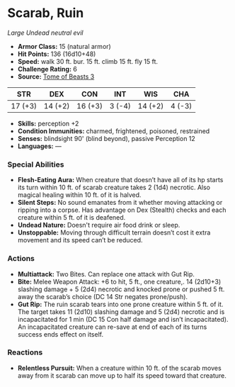 # Scarab, Ruin

*Large* *Undead* *neutral evil*

- **Armor Class:** 15 (natural armor)
- **Hit Points:** 136 (16d10+48)
- **Speed:** walk 30 ft. bur. 15 ft. climb 15 ft. fly 15 ft.
- **Challenge Rating:** 6
- **Source:** [Tome of Beasts 3](https://koboldpress.com/kpstore/product/tome-of-beasts-2-for-5th-edition/)

| STR | DEX | CON | INT | WIS | CHA |
| --- | --- | --- | --- | --- | --- |
| 17 (+3) | 14 (+2) | 16 (+3) | 3 (-4) | 14 (+2) | 4 (-3) |

- **Skills:** perception +2
- **Condition Immunities:** charmed, frightened, poisoned, restrained
- **Senses:** blindsight 90' (blind beyond), passive Perception 12
- **Languages:** —
### Special Abilities
- **Flesh-Eating Aura:** When creature that doesn’t have all of its hp starts its turn within 10 ft. of scarab creature takes 2 (1d4) necrotic. Also magical healing within 10 ft. of it is halved.
- **Silent Steps:** No sound emanates from it whether moving attacking or ripping into a corpse. Has advantage on Dex (Stealth) checks and each creature within 5 ft. of it is deafened.
- **Undead Nature:** Doesn't require air food drink or sleep.
- **Unstoppable:** Moving through difficult terrain doesn’t cost it extra movement and its speed can’t be reduced.
### Actions
- **Multiattack:** Two Bites. Can replace one attack with Gut Rip.
- **Bite:** Melee Weapon Attack: +6 to hit, 5 ft., one creature,. 14 (2d10+3) slashing damage + 5 (2d4) necrotic and knocked prone or pushed 5 ft. away the scarab’s choice (DC 14 Str negates prone/push).
- **Gut Rip:** The ruin scarab tears into one prone creature within 5 ft. of it. The target takes 11 (2d10) slashing damage and 5 (2d4) necrotic and is incapacitated for 1 min (DC 15 Con half damage and isn’t incapacitated). An incapacitated creature can re-save at end of each of its turns success ends effect on itself.
### Reactions
- **Relentless Pursuit:** When a creature within 10 ft. of the scarab moves away from it scarab can move up to half its speed toward that creature.
